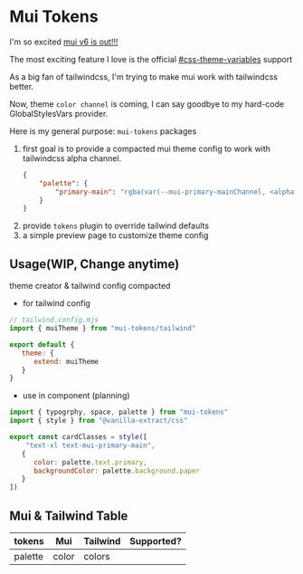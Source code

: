 # Mui Tokens

I'm so excited [mui v6 is out!!!](https://mui.com/blog/material-ui-v6-is-out)

The most exciting feature I love is 
the official [#css-theme-variables](https://mui.com/blog/material-ui-v6-is-out/#css-theme-variables)
support

As a big fan of tailwindcss, I'm trying to make mui work with tailwindcss better.

Now, theme `color channel` is coming, I can say goodbye to my hard-code GlobalStylesVars provider.

Here is my general purpose: `mui-tokens` packages

1. first goal is to provide a compacted mui theme config to work with
   tailwindcss alpha channel.
    ```json
    {
        "palette": {
            "primary-main": "rgba(var(--mui-primary-mainChannel, <alpha-value>))"
        }     
    }
    ```
2. provide `tokens` plugin to override tailwind defaults
3. a simple preview page to customize theme config

## Usage(WIP, Change anytime)

theme creator & tailwind config compacted

+ for tailwind config
```js
// tailwind.config.mjs
import { muiTheme } from "mui-tokens/tailwind"

export default {
   theme: {
      extend: muiTheme
   }
}
```

+ use in component (planning)

```jsx
import { typogrphy, space, palette } from "mui-tokens"
import { style } from "@vanilla-extract/css"

export const cardClasses = style([
    "text-xl text-mui-primary-main",
   {
      color: palette.text.primary,
      backgroundColor: palette.background.paper
   }
])
```

## Mui & Tailwind Table

| tokens  | Mui   | Tailwind | Supported? |
|---------|-------|----------|------------|
| palette | color | colors   |            |
